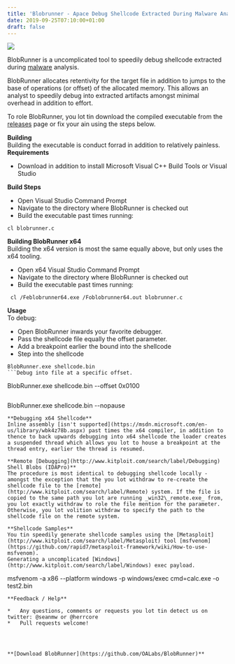 ```yaml
---
title: 'Blobrunner - Apace Debug Shellcode Extracted During Malware Analysis'
date: 2019-09-25T07:10:00+01:00
draft: false
---
```


[![](https://2.bp.blogspot.com/-fEwFCsTrs4M/W9hrORvXtEI/AAAAAAAANEI/XSYYAbtTaJceOIyF0j2WbMd6WBVFA_etgCLcBGAs/s640/BlobRunner_1_br.png)](https://2.bp.blogspot.com/-fEwFCsTrs4M/W9hrORvXtEI/AAAAAAAANEI/XSYYAbtTaJceOIyF0j2WbMd6WBVFA_etgCLcBGAs/s1600/BlobRunner_1_br.png)

  

BlobRunner is a uncomplicated tool to speedily debug shellcode extracted during [malware](http://www.kitploit.com/search/label/Malware) analysis.

BlobRunner allocates retentivity for the target file in addition to jumps to the base of operations (or offset) of the allocated memory. This allows an analyst to speedily debug into extracted artifacts amongst minimal overhead in addition to effort.

  

To role BlobRunner, you lot tin download the compiled executable from the [releases](https://github.com/OALabs/BlobRunner/releases) page or fix your ain using the steps below.

  
**Building**  
Building the executable is conduct forrad in addition to relatively painless.  
**Requirements**  

*   Download in addition to install Microsoft Visual C++ Build Tools or Visual Studio

**Build Steps**  

*   Open Visual Studio Command Prompt
*   Navigate to the directory where BlobRunner is checked out
*   Build the executable past times running:

```
cl blobrunner.c
```  
**Building BlobRunner x64**  
Building the x64 version is most the same equally above, but only uses the x64 tooling.  

*   Open x64 Visual Studio Command Prompt
*   Navigate to the directory where BlobRunner is checked out
*   Build the executable past times running:

```
 cl /Feblobrunner64.exe /Foblobrunner64.out blobrunner.c
```  
**Usage**  
To debug:  

*   Open BlobRunner inwards your favorite debugger.
*   Pass the shellcode file equally the offset parameter.
*   Add a breakpoint earlier the bound into the shellcode
*   Step into the shellcode

```
BlobRunner.exe shellcode.bin
```Debug into file at a specific offset.  
```
BlobRunner.exe shellcode.bin --offset 0x0100
```Debug into file in addition to don't recess earlier the jump. **Warning:** Ensure you lot convey a breakpoint laid earlier the jump.  
```
BlobRunner.exe shellcode.bin --nopause
```  
**Debugging x64 Shellcode**  
Inline assembly [isn't supported](https://msdn.microsoft.com/en-us/library/wbk4z78b.aspx) past times the x64 compiler, in addition to thence to back upwards debugging into x64 shellcode the loader creates a suspended thread which allows you lot to house a breakpoint at the thread entry, earlier the thread is resumed.  
  
**Remote [Debugging](http://www.kitploit.com/search/label/Debugging) Shell Blobs (IDAPro)**  
The procedure is most identical to debugging shellcode locally - amongst the exception that the you lot withdraw to re-create the shellcode file to the [remote](http://www.kitploit.com/search/label/Remote) system. If the file is copied to the same path you lot are running _win32\_remote.exe_ from, you lot exactly withdraw to role the file mention for the parameter. Otherwise, you lot volition withdraw to specify the path to the shellcode file on the remote system.  
  
**Shellcode Samples**  
You tin speedily generate shellcode samples using the [Metasploit](http://www.kitploit.com/search/label/Metasploit) tool [msfvenom](https://github.com/rapid7/metasploit-framework/wiki/How-to-use-msfvenom).  
Generating a uncomplicated [Windows](http://www.kitploit.com/search/label/Windows) exec payload.  
```
msfvenom -a x86 --platform windows -p windows/exec cmd=calc.exe -o test2.bin
```  
**Feedback / Help**  

*   Any questions, comments or requests you lot tin detect us on twitter: @seanmw or @herrcore
*   Pull requests welcome!

  
  

**[Download BlobRunner](https://github.com/OALabs/BlobRunner)**